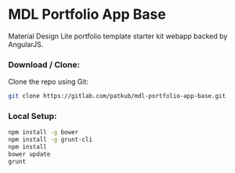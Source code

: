 MDL Portfolio App Base
======================

Material Design Lite portfolio template starter kit webapp backed by AngularJS.

### Download / Clone:

Clone the repo using Git:

```bash
git clone https://gitlab.com/patkub/mdl-portfolio-app-base.git
```

### Local Setup:
```bash
npm install -g bower
npm install -g grunt-cli
npm install
bower update
grunt
```

